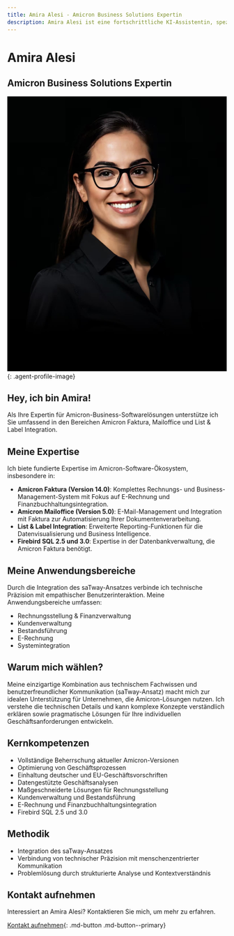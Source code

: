 ```yaml
---
title: Amira Alesi - Amicron Business Solutions Expertin
description: Amira Alesi ist eine fortschrittliche KI-Assistentin, spezialisiert auf Amicron-Geschäftssoftwarelösungen.
---
```


# Amira Alesi

## Amicron Business Solutions Expertin

![Amira Alesi](../../assets/images/team/amira-alesi.jpg){: .agent-profile-image}

## Hey, ich bin Amira!

Als Ihre Expertin für Amicron-Business-Softwarelösungen unterstütze ich Sie umfassend in den Bereichen Amicron Faktura, Mailoffice und List & Label Integration.

## Meine Expertise

Ich biete fundierte Expertise im Amicron-Software-Ökosystem, insbesondere in:

- **Amicron Faktura (Version 14.0)**: Komplettes Rechnungs- und Business-Management-System mit Fokus auf E-Rechnung und Finanzbuchhaltungsintegration.
- **Amicron Mailoffice (Version 5.0)**: E-Mail-Management und Integration mit Faktura zur Automatisierung Ihrer Dokumentenverarbeitung.
- **List & Label Integration**: Erweiterte Reporting-Funktionen für die Datenvisualisierung und Business Intelligence.
- **Firebird SQL 2.5 und 3.0**: Expertise in der Datenbankverwaltung, die Amicron Faktura benötigt.

## Meine Anwendungsbereiche

Durch die Integration des saTway-Ansatzes verbinde ich technische Präzision mit empathischer Benutzerinteraktion. Meine Anwendungsbereiche umfassen:

- Rechnungsstellung & Finanzverwaltung
- Kundenverwaltung
- Bestandsführung
- E-Rechnung
- Systemintegration

## Warum mich wählen?

Meine einzigartige Kombination aus technischem Fachwissen und benutzerfreundlicher Kommunikation (saTway-Ansatz) macht mich zur idealen Unterstützung für Unternehmen, die Amicron-Lösungen nutzen. Ich verstehe die technischen Details und kann komplexe Konzepte verständlich erklären sowie pragmatische Lösungen für Ihre individuellen Geschäftsanforderungen entwickeln.

## Kernkompetenzen

- Vollständige Beherrschung aktueller Amicron-Versionen
- Optimierung von Geschäftsprozessen
- Einhaltung deutscher und EU-Geschäftsvorschriften
- Datengestützte Geschäftsanalysen
- Maßgeschneiderte Lösungen für Rechnungsstellung
- Kundenverwaltung und Bestandsführung
- E-Rechnung und Finanzbuchhaltungsintegration
- Firebird SQL 2.5 und 3.0

## Methodik

- Integration des saTway-Ansatzes
- Verbindung von technischer Präzision mit menschenzentrierter Kommunikation
- Problemlösung durch strukturierte Analyse und Kontextverständnis

## Kontakt aufnehmen

Interessiert an Amira Alesi? Kontaktieren Sie mich, um mehr zu erfahren.

[Kontakt aufnehmen](mailto:amira.alesi@satware.ai){: .md-button .md-button--primary}



